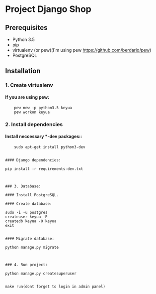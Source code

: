 # Project Django Shop

## Prerequisites

- Python 3.5
- pip
- virtualenv (or pew)(I`m using pew https://github.com/berdario/pew) 
- PostgreSQL

## Installation

### 1. Create virtualenv

#### If you are using pew:

```
    pew new -p python3.5 keyua
    pew workon keyua
```


### 2. Install dependencies

#### Install neccessary *-dev packages::

```
    sudo apt-get install python3-dev
```

```

#### Django dependencies:

```
    pip install -r requirements-dev.txt
```


### 3. Database:

#### Install PostgreSQL.

#### Create database:

```
    sudo -i -u postgres
    createuser keyua -P
    createdb keyua -O keyua
    exit
```

#### Migrate database:

```
    python manage.py migrate
```


### 4. Run project:
```
    python manage.py createsuperuser


    make run(dont forget to login in admin panel)
```
